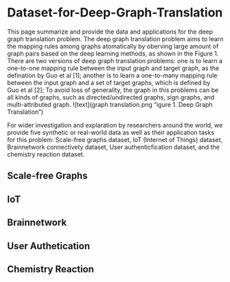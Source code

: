 # Dataset-for-Deep-Graph-Translation
This page summarize and provide the data and applications for the deep graph translation problem. The deep graph translation problem aims to learn the mapping rules among graphs atomatically by oberving large amount of graph pairs based on the deep learning methods, as shown in the Figure 1. There are two versions of deep graph translation problems: one is to learn a one-to-one mapping rule between the input graph and target graph, as the defination by Guo et al [1]; another is to learn a one-to-many mapping rule between the input graph and a set of target graphs, which is defined by Guo et al [2]; To avoid loss of generality, the graph in this problems can be all kinds of graphs, such as directed/undirected graphs, sign graphs, and multi-attributed graph. 
![text](graph translation.png “igure 1. Deep Graph Translation”)

For wider investigation and explaration by researchers around the world, we provide five synthetic or real-world data as well as their application tasks for this problem: Scale-free graphs dataset, IoT (Internet of Things) dataset, Brainnetwork connectivety dataset, User authenticfication dataset, and the chemistry reaction dataset. 
    
    
## Scale-free Graphs 
## IoT 
## Brainnetwork  
## User Authetication
## Chemistry Reaction
